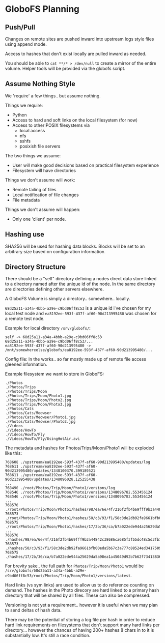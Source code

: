GloboFS Planning
================

Push/Pull
---------
Changes on remote sites are pushed inward into upstream logs style files using 
append 
mode.

Access to hashes that don't exist locally are pulled inward as needed.

You should be able to `cat **/* > /dev/null` to create a mirror of the entire 
volume.  Helper tools will be provided via the globofs script.

Assume Nothing Style
--------------------

We 'require' a few things.. but assume nothing.

Things we require:

- Python
- Access to hard and soft links on the local filesystem (for now)
- Access to other POSIX filesystems via
  - local access
  - nfs
  - sshfs
  - posixish file servers

The two things we assume:

- User will make good decisions based on practical filesystem experience
- Filesystem will have directories

Things we don't assume will work:

- Remote tailing of files
- Local notification of file changes
- File metadata

Things we don't assume will happen:

- Only one 'client' per node.

Hashing use
-----------

SHA256 will be used for hashing data blocks.  Blocks will be set to an arbitrary 
size based on configuration information.

Directory Structure
-------------------

There should be a "self" directory defining a nodes direct data store linked to 
a directory named after the unique id of the node. In the same directory are 
directories defining other servers elsewhere.

A GloboFS Volume is simply a directory.. somewhere.. locally.

```68d25a11-a34a-4bbb-a29e-c9bd06ff8c53``` is a unique id i've chosen for my 
local test node and ```ea8192ee-593f-437f-af60-90d213995480``` was chosen for a 
remote test node.

Example for local directory ```/srv/globofs/```:

```
self -> 68d25a11-a34a-4bbb-a29e-c9bd06ff8c53
68d25a11-a34a-4bbb-a29e-c9bd06ff8c53/...
ea8192ee-593f-437f-af60-90d213995480 -> /mnt/somewhereelse/globofs/ea8192ee-593f-437f-af60-90d213995480/...
```

Config file: In the works.. so far mostly made up of remote file access gleened 
information.

Example filesystem we want to store in GloboFS:

```
./Photos
./Photos/Trips
./Photos/Trips/Moon
./Photos/Trips/Moon/Photo1.jpg
./Photos/Trips/Moon/Photo2.jpg
./Photos/Trips/Moon/Photo3.jpg
./Photos/Cats
./Photos/Cats/Meowser
./Photos/Cats/Meowser/Photo1.jpg
./Photos/Cats/Meowser/Photo2.jpg
./Videos
./Videos/HowTo
./Videos/HowTo/Fly
./Videos/HowTo/Fly/UsingHotAir.avi
```

The metadata and hashes for Photos/Trips/Moon/Photo1 will be exploded like this:

```
768608 ./upstream/ea8192ee-593f-437f-af60-90d213995480/updates/log
768611 ./upstream/ea8192ee-593f-437f-af60-90d213995480/updates/1348100370.399189521
768611 ./upstream/ea8192ee-593f-437f-af60-90d213995480/updates/1348096028.125255438
...
768490 ./root/Photos/Trip/Moon/Photo1/versions/log
768546 ./root/Photos/Trip/Moon/Photo1/versions/1348096782.553456124
768546 ./root/Photos/Trip/Moon/Photo1/versions/1348096782.553456124
...
768570 ./root/Photos/Trip/Moon/Photo1/hashes/98/ea/6e/4f/216f2fb4b69fff9b3a44842c38686ca685f3f55dc48c5d3fb1107be4
768573 ./root/Photos/Trip/Moon/Photo1/hashes/50/c3/93/f1/58c3de2db92fa9661bfb00eda5b67c3a777c88524ed3417509631625
768575 ./root/Photos/Trip/Moon/Photo1/hashes/17/2b/36/ca/b7a022ede944a25629da5a98ea1a45049d92b7b62f734138364ccebc
...
768570 ./hashes/98/ea/6e/4f/216f2fb4b69fff9b3a44842c38686ca685f3f55dc48c5d3fb1107be4
768573 ./hashes/50/c3/93/f1/58c3de2db92fa9661bfb00eda5b67c3a777c88524ed3417509631625
768575 ./hashes/17/2b/36/ca/b7a022ede944a25629da5a98ea1a45049d92b7b62f734138364ccebc
```

For brevity sake.. the full path for ```Photos/Trip/Moon/Photo1``` would be ```/srv/globofs/68d25a11-a34a-4bbb-a29e-c9bd06ff8c53/root/Photos/Trip/Moon/Photo1/versions/latest```.

Hard links (vs sym links) are used to allow us to do reference counting on 
demand.  The hashes in the Photo direcory are hard linked to a primary hash 
directory that will be shared by all files.  These can also be compressed.

Versioning is not yet a requirement.. however it is useful when we may plan to 
send deltas of hash data.

There may be the potential of storing a log file per hash in order to reduce 
hard link requirements on filesystems that don't support many hard links per 
directory... however the chances of having 200+ hashes 8 chars in to it is 
substantially low.  It's still a race condition.
